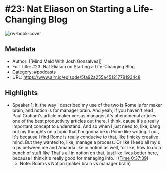 # #23: Nat Eliason on Starting a Life-Changing Blog

![rw-book-cover](https://d3t3ozftmdmh3i.cloudfront.net/production/podcast_uploaded_nologo/485002/485002-1597085039604-2ab1bf6f79592.jpg)

## Metadata
- Author: [[Mind Meld With Josh Gonsalves]]
- Full Title: #23: Nat Eliason on Starting a Life-Changing Blog
- Category: #podcasts
- URL: https://www.airr.io/episode/5fa92a255a451217781934c8

## Highlights
- Speaker 1: it, the way I described my use of the two is Rome is for maker brain, and notion is for manager brain. And yeah, if you haven't read Paul Graham's article maker versus manager, it's phenomenal articles one of the best productivity articles out there, I think, cause it's a really important concept to understand. And so when I just need to, like, bang out my thoughts on a topic that I'm gonna be in Rome like writing it out, it's because I find Rome is really conducive to that, like finicky creative mind. But they wanted to, like, manage a process. Or like I keep all my s o ps between me and Amanda like in notion as well, for like, how to do a bunch of stuff like That's all in notion on that, just like lives better here, because I think it's really good for managing info. I ([Time 0:37:39](https://www.airr.io/quote/6010ad225aa99b00cb7aa968))
    - Note: Roam vs Notion (maker brain vs manager brain)

